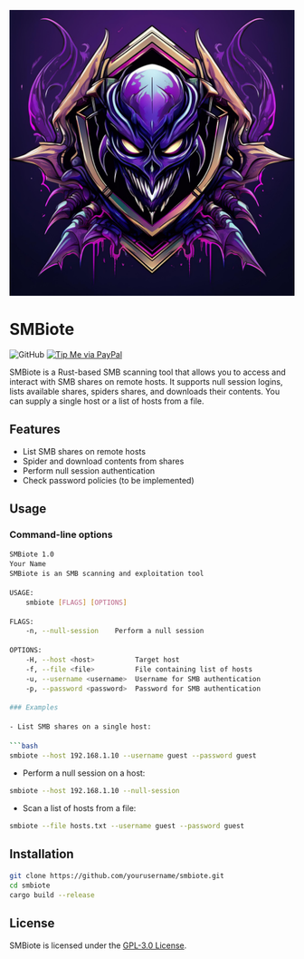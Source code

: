 ![alt tag](img/Firefly%20Design%20a%20dark,%20gritty%20logo%20for%20'SMBiote'%20with%20a%20villainous,%20comic%20book%20feel.%20Draw%20inspiratio%20(1).jpg)

# SMBiote
![GitHub](https://img.shields.io/github/license/Achiefs/fim) [![Tip Me via PayPal](https://img.shields.io/badge/PayPal-tip_me-green?logo=paypal)](paypal.me/gbiagomba)

SMBiote is a Rust-based SMB scanning tool that allows you to access and interact with SMB shares on remote hosts. It supports null session logins, lists available shares, spiders shares, and downloads their contents. You can supply a single host or a list of hosts from a file.

## Features
- List SMB shares on remote hosts
- Spider and download contents from shares
- Perform null session authentication
- Check password policies (to be implemented)

## Usage

### Command-line options

```bash
SMBiote 1.0
Your Name
SMBiote is an SMB scanning and exploitation tool

USAGE:
    smbiote [FLAGS] [OPTIONS]

FLAGS:
    -n, --null-session    Perform a null session

OPTIONS:
    -H, --host <host>          Target host
    -f, --file <file>          File containing list of hosts
    -u, --username <username>  Username for SMB authentication
    -p, --password <password>  Password for SMB authentication

### Examples

- List SMB shares on a single host:

```bash
smbiote --host 192.168.1.10 --username guest --password guest
```

- Perform a null session on a host:

```bash
smbiote --host 192.168.1.10 --null-session
```

- Scan a list of hosts from a file:

```bash
smbiote --file hosts.txt --username guest --password guest
```

## Installation

```bash
git clone https://github.com/yourusername/smbiote.git
cd smbiote
cargo build --release
```

## License

SMBiote is licensed under the [GPL-3.0 License](https://www.gnu.org/licenses/gpl-3.0.en.html).